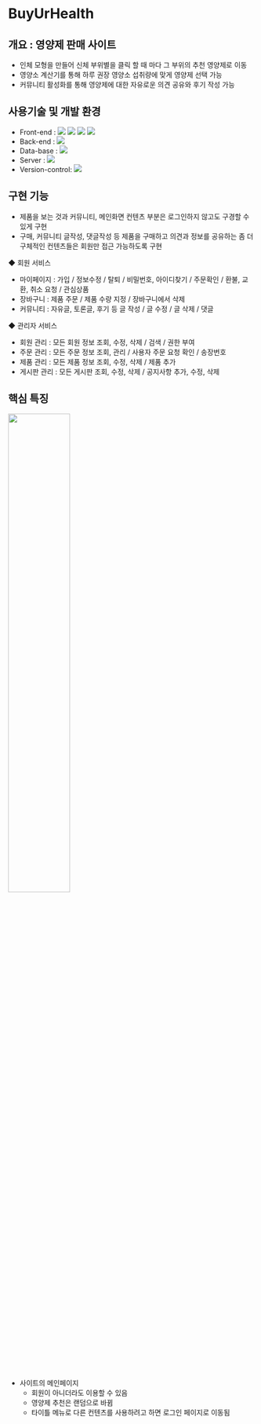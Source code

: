 # BuyUrHealth


## 개요 : 영양제 판매 사이트

+ 인체 모형을 만들어 신체 부위별을 클릭 할 때 마다 그 부위의 추천 영양제로 이동
+ 영양소 계산기를 통해 하루 권장 영양소 섭취량에 맞게 영양제 선택 가능
+ 커뮤니티 활성화를 통해 영양제에 대한 자유로운 의견 공유와 후기 작성 가능

## 사용기술 및 개발 환경

+ Front-end : <img src="https://img.shields.io/badge/html-E34F26?style=for-the-badge&logo=html5&logoColor=white"> <img src="https://img.shields.io/badge/css-1572B6?style=for-the-badge&logo=css3&logoColor=white"> <img src="https://img.shields.io/badge/javascript-F7DF1E?style=for-the-badge&logo=javascript&logoColor=black"> <img src="https://img.shields.io/badge/jquery-0769AD?style=for-the-badge&logo=jquery&logoColor=white">
+ Back-end : <img src="https://img.shields.io/badge/JAVA-007396?style=for-the-badge&logo=java&logoColor=white"> 
+ Data-base : <img src="https://img.shields.io/badge/oracle-F80000?style=for-the-badge&logo=oracle&logoColor=white">
+ Server : <img src="https://img.shields.io/badge/github-181717?style=for-the-badge&logo=github&logoColor=white">  
+ Version-control: <img src="https://img.shields.io/badge/apache tomcat-F8DC75?style=for-the-badge&logo=apachetomcat&logoColor=white">

## 구현 기능 

+ 제품을 보는 것과 커뮤니티, 메인화면 컨텐츠 부분은 로그인하지 않고도 구경할 수 있게 구현
+ 구매, 커뮤니티 글작성, 댓글작성 등 제품을 구매하고 의견과 정보를 공유하는 좀 더 구체적인 컨텐츠들은 회원만 접근 가능하도록 구현 

◆ 회원 서비스
+ 마이페이지 : 가입 / 정보수정 / 탈퇴 / 비밀번호, 아이디찾기 / 주문확인 / 환불, 교환, 취소 요청 / 관심상품
+ 장바구니 : 제품 주문 / 제품 수량 지정 / 장바구니에서 삭제
+ 커뮤니티 : 자유글, 토론글, 후기 등 글 작성 / 글 수정 / 글 삭제 / 댓글

◆ 관리자 서비스
+ 회원 관리 : 모든 회원 정보 조회, 수정, 삭제 / 검색 / 권한 부여
+ 주문 관리 : 모든 주문 정보 조회, 관리 / 사용자 주문 요청 확인 / 송장번호
+ 제품 관리 : 모든 제품 정보 조회, 수정, 삭제 / 제품 추가
+ 게시판 관리 : 모든 게시판 조회, 수정, 삭제 / 공지사항 추가, 수정, 삭제
         
## 핵심 특징
<img src ="https://user-images.githubusercontent.com/82019175/129987135-1a4bd433-17a4-4436-a93a-b970ee1c328c.png" width="50%" height="50%">

* 사이트의 메인페이지 
  * 회원이 아니더라도 이용할 수 있음 
  * 영양제 추천은 랜덤으로 바뀜
  * 타이틀 메뉴로 다른 컨텐츠를 사용하려고 하면 로그인 페이지로 이동됨
